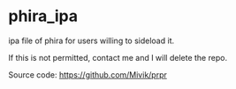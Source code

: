 # phira_ipa
ipa file of phira for users willing to sideload it.

If this is not permitted, contact me and I will delete the repo.

Source code: https://github.com/Mivik/prpr

